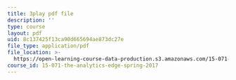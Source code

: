 ```yaml
---
title: 3play pdf file
description: ''
type: course
layout: pdf
uid: 8c137425f13ca90d665694ae873dc27e
file_type: application/pdf
file_location: >-
  https://open-learning-course-data-production.s3.amazonaws.com/15-071-the-analytics-edge-spring-2017/8c137425f13ca90d665694ae873dc27e_mwL__eKs3fI.pdf
course_id: 15-071-the-analytics-edge-spring-2017
---
```

